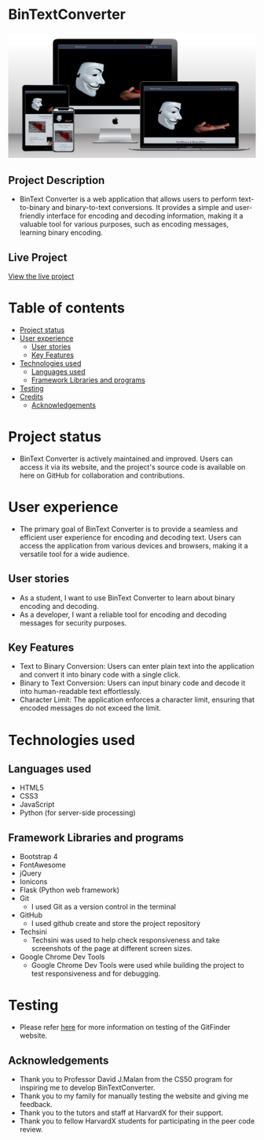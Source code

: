 # BinTextConverter

![mockup](/readme/mockup.jpg)

## Project Description

- BinText Converter is a web application that allows users to perform text-to-binary and binary-to-text conversions. It provides a simple and user-friendly interface for encoding and decoding information, making it a valuable tool for various purposes, such as encoding messages, learning binary encoding.

## Live Project
[View the live project](http://aviwembolekwa.pythonanywhere.com/)

# Table of contents

- [Project status](https://github.com/AviweMbolekwa/BinTextConverter#project-status)
- [User experience](https://github.com/AviweMbolekwa/BinTextConverter#user-experience)
   - [User stories](https://github.com/AviweMbolekwa/BinTextConverter#user-stories)
   - [Key Features](https://github.com/AviweMbolekwa/BinTextConverter#key-features)
- [Technologies used](https://github.com/AviweMbolekwa/BinTextConverter#technologies-used)
   - [Languages used](https://github.com/AviweMbolekwa/BinTextConverter#languages-used)
   - [Framework Libraries and programs](https://github.com/AviweMbolekwa/BinTextConverter#framework-libraries-and-programs)
- [Testing](https://github.com/AviweMbolekwa/BinTextConverter#testing)
- [Credits](https://github.com/AviweMbolekwa/BinTextConverter#credits)
   - [Acknowledgements](https://github.com/AviweMbolekwa/BinTextConverter#acknowledgements)
 
# Project status
- BinText Converter is actively maintained and improved. Users can access it via its website, and the project's source code is available on here on GitHub for collaboration and contributions.

# User experience
 - The primary goal of BinText Converter is to provide a seamless and efficient user experience for encoding and decoding text. Users can access the application from various devices and browsers, making it a versatile tool for a wide audience.

## User stories

- As a student, I want to use BinText Converter to learn about binary encoding and decoding.
- As a developer, I want a reliable tool for encoding and decoding messages for security purposes.

## Key Features
- Text to Binary Conversion: Users can enter plain text into the application and convert it into binary code with a single click.
- Binary to Text Conversion: Users can input binary code and decode it into human-readable text effortlessly.
- Character Limit: The application enforces a character limit, ensuring that encoded messages do not exceed the limit.

# Technologies used

## Languages used
- HTML5
- CSS3
- JavaScript
- Python (for server-side processing)

## Framework Libraries and programs
- Bootstrap 4
- FontAwesome
- jQuery
- Ionicons
- Flask (Python web framework)
- Git
   - I used Git as a version control in the terminal
- GitHub
   - I used github create and store the project repository
- Techsini
   - Techsini was used to help check responsiveness and take screenshots of the page at different screen sizes.
- Google Chrome Dev Tools
   - Google Chrome Dev Tools were used while building the project to test responsiveness and for debugging.
 
# Testing
- Please refer [here](https://github.com/AviweMbolekwa/BinTextConverter/blob/main/TESTING.md) for more information on testing of the GitFinder website.

## Acknowledgements
- Thank you to Professor David J.Malan from the CS50 program for inspiring me to develop BinTextConverter. 
- Thank you to my family for manually testing the website and giving me feedback.
- Thank you to the tutors and staff at HarvardX for their support.
- Thank you to fellow HarvardX students for participating in the peer code review.
